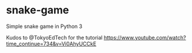# snake-game
Simple snake game in Python 3

Kudos to @TokyoEdTech for the tutorial
https://www.youtube.com/watch?time_continue=734&v=Vi0AhyUCCkE 
